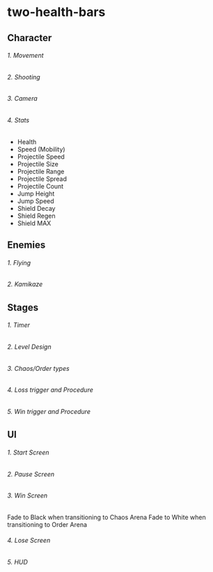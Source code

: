 # two-health-bars

## Character
###### 1. Movement

###### 2. Shooting

###### 3. Camera

###### 4. Stats
- Health
- Speed (Mobility)
- Projectile Speed
- Projectile Size
- Projectile Range
- Projectile Spread
- Projectile Count
- Jump Height
- Jump Speed
- Shield Decay
- Shield Regen
- Shield MAX

## Enemies
###### 1. Flying
###### 2. Kamikaze

## Stages
###### 1. Timer
###### 2. Level Design
###### 3. Chaos/Order types
###### 4. Loss trigger and Procedure
###### 5. Win trigger and Procedure

## UI
###### 1. Start Screen
###### 2. Pause Screen
###### 3. Win Screen
Fade to Black when transitioning to Chaos Arena
Fade to White when transitioning to Order Arena
###### 4. Lose Screen
###### 5. HUD



